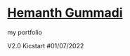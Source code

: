 # [Hemanth Gummadi](https://hemanth-gummadi.github.io/hemanthgummadi/)
my portfolio

V2.0 Kicstart #01/07/2022